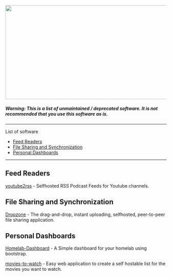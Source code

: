 <p align="center">
  <img width="695" height="293" src="http://pbs.twimg.com/media/CEdxwmjWgAA-0l-.png">
</p>

##### Warning: This is a list of unmaintained / deprecated software. It is not recommended that you use this software as is.
-------------------
List of software
- [Feed Readers](#feed-readers)
- [File Sharing and Synchronization](#file-sharing-and-synchronization)
- [Personal Dashboards](#personal-dashboards)

-------------------

## Feed Readers
[youtube2rss](https://github.com/livioso/youtube2rss) - Selfhosted RSS Podcast Feeds for Youtube channels.

## File Sharing and Synchronization
[Dropzone](https://github.com/96AA48/dropzone) - The drag-and-drop, instant uploading, selfhosted, peer-to-peer file sharing application.

## Personal Dashboards
[Homelab-Dashboard](https://github.com/1823alex/Homelab-Dashboard) - A Simple dashboard for your homelab using bootstrap.


[movies-to-watch](https://github.com/petrk94/movies-to-watch) - Easy web application to create a self hostable list for the movies you want to watch.
